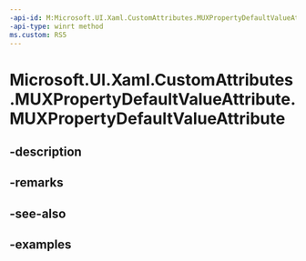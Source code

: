 ```yaml
---
-api-id: M:Microsoft.UI.Xaml.CustomAttributes.MUXPropertyDefaultValueAttribute.#ctor
-api-type: winrt method
ms.custom: RS5
---
```


<!-- Method syntax.
public MUXPropertyDefaultValueAttribute.MUXPropertyDefaultValueAttribute()
-->

# Microsoft.UI.Xaml.CustomAttributes.MUXPropertyDefaultValueAttribute.MUXPropertyDefaultValueAttribute

## -description

## -remarks

## -see-also

## -examples

